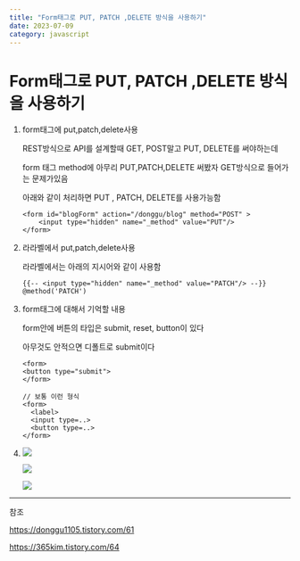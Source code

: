 ```yaml
---
title: "Form태그로 PUT, PATCH ,DELETE 방식을 사용하기"
date: 2023-07-09
category: javascript
---
```


# Form태그로 PUT, PATCH ,DELETE 방식을 사용하기

1. form태그에 put,patch,delete사용

   REST방식으로 API를 설계할때 GET, POST말고 PUT, DELETE를 써야하는데

   form 태그 method에 아무리 PUT,PATCH,DELETE 써봤자 GET방식으로 들어가는 문제가있음

   아래와 같이 처리하면 PUT , PATCH, DELETE를 사용가능함

   ```
   <form id="blogForm" action="/donggu/blog" method="POST" >
       <input type="hidden" name="_method" value="PUT"/>
   </form>
   ```

2. 라라벨에서 put,patch,delete사용

   라라벨에서는 아래의 지시어와 같이 사용함

   ```
   {{-- <input type="hidden" name="_method" value="PATCH"/> --}}
   @method('PATCH')
   ```

3. form태그에 대해서 기억할 내용

   form안에 버튼의 타입은 submit, reset, button이 있다

   아무것도 안적으면 디폴트로 submit이다

   ```
   <form>
   <button type="submit">
   </form>
   ```

   ```
   // 보통 이런 형식
   <form>
     <label>
     <input type=..>
     <button type=..>
   </form>
   ```

3. ![](/storage/20230709180734165832.jpg)

   ![](/storage/20230709180752929912.jpg)

   ![](/storage/20230709180800895461.jpg)

---

참조

https://donggu1105.tistory.com/61

https://365kim.tistory.com/64
